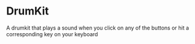 # DrumKit
A drumkit that plays a sound when you click on any of the buttons or hit a corresponding key on your keyboard
